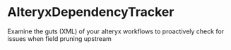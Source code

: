 # AlteryxDependencyTracker
Examine the guts (XML) of your alteryx workflows to proactively check for issues when field pruning upstream
